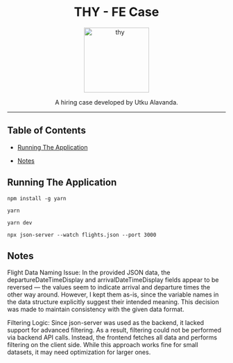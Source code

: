 <div align="center">
<h1>THY - FE Case</h1>

<a href="https://www.turkishairlines.com/">
  <img
    height="150"
    width="150"
    alt="thy"
    src="https://cdn.turkishairlines.com/m/65eb1aeefce2844b/original/Turkish-Airlines-Logo.png"
  />
</a>

<p>A hiring case developed by Utku Alavanda.</p>
</div>

<hr />

## Table of Contents

<!-- START doctoc generated TOC please keep comment here to allow auto update -->
<!-- DON'T EDIT THIS SECTION, INSTEAD RE-RUN doctoc TO UPDATE -->

- [Running The Application](#running-the-application)

- [Notes](#notes)

<!-- END doctoc generated TOC please keep comment here to allow auto update -->

## Running The Application

```
npm install -g yarn
```

```
yarn
```

```
yarn dev
```

```
npx json-server --watch flights.json --port 3000
```

## Notes

Flight Data Naming Issue:
In the provided JSON data, the departureDateTimeDisplay and arrivalDateTimeDisplay fields appear to be reversed — the values seem to indicate arrival and departure times the other way around. However, I kept them as-is, since the variable names in the data structure explicitly suggest their intended meaning. This decision was made to maintain consistency with the given data format.

Filtering Logic:
Since json-server was used as the backend, it lacked support for advanced filtering. As a result, filtering could not be performed via backend API calls. Instead, the frontend fetches all data and performs filtering on the client side. While this approach works fine for small datasets, it may need optimization for larger ones.
